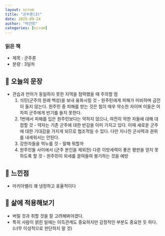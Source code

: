 ```yaml
---
layout: scrum
title: "군주론(3)"
date: 2025-09-24
author: "박건희"
categories: [scrum]
---
```


### 읽은 책
- 제목 : 군주론
- 분량 : 3일차

## 📝 오늘의 문장
- 관습과 언어가 동일하지 못한 지역을 점력했을 때 주의할 점 
    1. 식민(군주의 원래 백성)을 보내 융화시킬 것 - 원주민에게 피해가 미비하며 금전이 들지 않는다. 원주민 중 피해를 받는 것은 힘이 매우 약소한 자이며 이들은 어차피 군주에게 반기를 들지 못한다.
    2. 1번에서 피해를 입은 원주민보다는 약하지 않으나, 여전히 약한 자들에 대해 대접할 것 - 약자는 기존 군주에 대한 반감을 이미 가지고 있다. 이때 새로운 군주에 대한 기대감을 가지게 되므로 협조적일 수 있다. 다만 지나친 군사력과 권위를 내세워서는 안된다.
    3. 강한자들을 억누를 것 - 말해 뭐할까
    4. 원주민들 사이에서 (군주 본인을 제외한) 다른 이방세력이 좋은 평판을 얻지 못하도록 할 것 - 원주민이 외세를 끌여들여 봉기하는 것을 예방

## 💭 느낀점
- 마키아밸리 꽤 냉정하고 효율적이다

## 🎯 삶에 적용해보기 
- 버릴 것과 취할 것을 잘 고려해봐야겠다.
- 특히 사람이 얽힌 일에는 이득관계도 중요하지만 감정적인 부분도 중요한 듯 하다. (너무 이성적으로 판단하지 말 것)